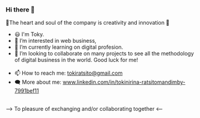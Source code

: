 ### Hi there 👋

💙The heart and soul of the company is creativity and innovation 💙
- 😃 I'm Toky. 
- 🔭 I’m interested in web business, 
- 🌱 I’m currently learning on digital profesion.
- 👯 I’m looking to collaborate on many projects to see all the methodology of digital business in the world. Good luck for me!
<br><br>
- 📫 How to reach me: tokiratsito@gmail.com
- 🗨️ More about me: www.linkedin.com/in/tokinirina-ratsitomandimby-7991bef11
<br><br>

--> To pleasure of exchanging and/or collaborating together <--

